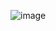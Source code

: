 ![image](https://github.com/Rahul-chaurasiya/Leetcode-Practice-Problem/assets/77222540/f6572f11-d8db-4ef2-99f6-62232879eaf7)
